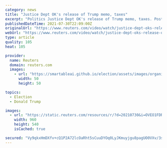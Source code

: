 ```yaml
---
category: news
title: "Justice Dept OK's release of Trump memo, taxes"
excerpt: "Politics Justice Dept OK's release of Trump memo, taxes. Posted . Former President Donald Trump suffered twin setbacks on Friday when the Justice Department cleared the way to rel"
publishedDateTime: 2021-07-30T22:09:00Z
originalUrl: "https://www.reuters.com/video/watch/justice-dept-oks-release-of-trump-memo-t-id733579856?chan=6g5ka85"
webUrl: "https://www.reuters.com/video/watch/justice-dept-oks-release-of-trump-memo-t-id733579856?chan=6g5ka85"
type: article
quality: 105
heat: 105

provider:
  name: Reuters
  domain: reuters.com
  images:
    - url: "https://smartableai.github.io/election/assets/images/organizations/reuters.com-50x50.jpg"
      width: 50
      height: 50

topics:
  - Election
  - Donald Trump

images:
  - url: "https://static.reuters.com/resources/r/?d=20210730&i=OVEO1FDRF&r=OVEO1FDRF&t=2"
    width: 960
    height: 540
    isCached: true

secured: "Vy9qkxHmDXfv+cQ1P2A72lcOaRht5sCuuDYOq0LyJKmuyjgu8pagUO0VXv/3sPoBhLIHtAQVD8hXIcHk/2W6kxxmfkDYQ6uGEp7ox6TaPPugMsHOW3NOFlKzFI9oFNHqFXuSgj2tdHR2OzuAUql+/QKTXzL99vHe4SnFeMIE/zsOONCX4dfXzz3Giq1jKaw680/sNY99Iq1cgww1d0tBzDjfY5rQHX4RT4RNO4nBPtxg5OBd8K+bdsY4Pb7HILgFNu9WIjxg/Gm8ZSThuhajC2+t5eG3Jj21H9hgxvM5MjI+fj1OxHDywxnbTGSK1EZIUVyAVBi1Ylzork9F0r9f59B7HXBtVZiQhsPbA+pPoMk=;QtPY9DBS6UIdkn2FXETvuQ=="
---
```


